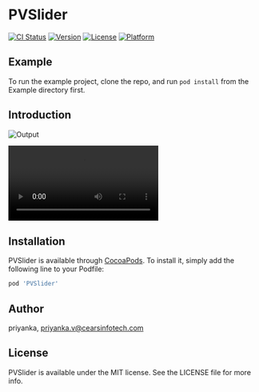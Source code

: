 # PVSlider

[![CI Status](https://img.shields.io/travis/priyanka/PVSlider.svg?style=flat)](https://travis-ci.org/priyanka/PVSlider)
[![Version](https://img.shields.io/cocoapods/v/PVSlider.svg?style=flat)](https://cocoapods.org/pods/PVSlider)
[![License](https://img.shields.io/cocoapods/l/PVSlider.svg?style=flat)](https://cocoapods.org/pods/PVSlider)
[![Platform](https://img.shields.io/cocoapods/p/PVSlider.svg?style=flat)](https://cocoapods.org/pods/PVSlider)

## Example

To run the example project, clone the repo, and run `pod install` from the Example directory first.

## Introduction

![Output](https://user-images.githubusercontent.com/81140227/112304482-8acaf400-8cc3-11eb-8714-402b3d6255bc.png)

![Output](https://user-images.githubusercontent.com/81140227/112304588-a9c98600-8cc3-11eb-83e5-56443bc56b74.mov)

## Installation

PVSlider is available through [CocoaPods](https://cocoapods.org). To install
it, simply add the following line to your Podfile:

```ruby
pod 'PVSlider'
```

## Author

priyanka, priyanka.v@cearsinfotech.com

## License

PVSlider is available under the MIT license. See the LICENSE file for more info.
